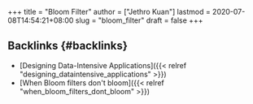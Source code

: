 +++
title = "Bloom Filter"
author = ["Jethro Kuan"]
lastmod = 2020-07-08T14:54:21+08:00
slug = "bloom_filter"
draft = false
+++

## Backlinks {#backlinks}

- [Designing Data-Intensive Applications]({{< relref "designing_dataintensive_applications" >}})
- [When Bloom filters don't bloom]({{< relref "when_bloom_filters_dont_bloom" >}})

